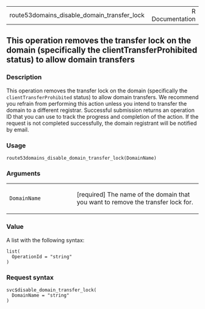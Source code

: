 <table style="width: 100%;">
<tbody>
<tr class="odd">
<td>route53domains_disable_domain_transfer_lock</td>
<td style="text-align: right;">R Documentation</td>
</tr>
</tbody>
</table>

## This operation removes the transfer lock on the domain (specifically the clientTransferProhibited status) to allow domain transfers

### Description

This operation removes the transfer lock on the domain (specifically the
`clientTransferProhibited` status) to allow domain transfers. We
recommend you refrain from performing this action unless you intend to
transfer the domain to a different registrar. Successful submission
returns an operation ID that you can use to track the progress and
completion of the action. If the request is not completed successfully,
the domain registrant will be notified by email.

### Usage

    route53domains_disable_domain_transfer_lock(DomainName)

### Arguments

<table>
<colgroup>
<col style="width: 35%" />
<col style="width: 65%" />
</colgroup>
<tbody>
<tr class="odd">
<td><code
id="route53domains_disable_domain_transfer_lock_:_DomainName">DomainName</code></td>
<td><p>[required] The name of the domain that you want to remove the
transfer lock for.</p></td>
</tr>
</tbody>
</table>

### Value

A list with the following syntax:

    list(
      OperationId = "string"
    )

### Request syntax

    svc$disable_domain_transfer_lock(
      DomainName = "string"
    )
